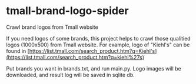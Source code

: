 # tmall-brand-logo-spider
Crawl brand logos from Tmall website

If you need logos of some brands, this project helps to crawl those qualitied logos (1000x500) from Tmall website. For example, logo of "Kiehl's" can be found in [https://list.tmall.com/search_product.htm?q=Kiehl's](https://list.tmall.com/search_product.htm?q=kiehl%27s)

Put brands you want in brands.txt, and run main.py. Logo images will be downloaded, and result log will be saved in sqlite db.